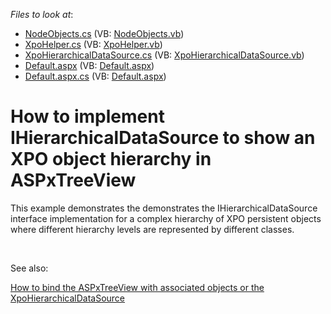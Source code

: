 <!-- default file list -->
*Files to look at*:

* [NodeObjects.cs](./CS/WebSite/App_Code/NodeObjects.cs) (VB: [NodeObjects.vb](./VB/WebSite/App_Code/NodeObjects.vb))
* [XpoHelper.cs](./CS/WebSite/App_Code/XpoHelper.cs) (VB: [XpoHelper.vb](./VB/WebSite/App_Code/XpoHelper.vb))
* [XpoHierarchicalDataSource.cs](./CS/WebSite/App_Code/XpoHierarchicalDataSource.cs) (VB: [XpoHierarchicalDataSource.vb](./VB/WebSite/App_Code/XpoHierarchicalDataSource.vb))
* [Default.aspx](./CS/WebSite/Default.aspx) (VB: [Default.aspx](./VB/WebSite/Default.aspx))
* [Default.aspx.cs](./CS/WebSite/Default.aspx.cs) (VB: [Default.aspx](./VB/WebSite/Default.aspx))
<!-- default file list end -->
# How to implement IHierarchicalDataSource to show an XPO object hierarchy in ASPxTreeView


<p>This example demonstrates the demonstrates the IHierarchicalDataSource interface implementation for a complex hierarchy of XPO persistent objects where different hierarchy levels are represented by different classes.</p><br />
<p>See also:</p><p><a href="https://www.devexpress.com/Support/Center/p/E2875">How to bind the ASPxTreeView with associated objects or the XpoHierarchicalDataSource </a><u><br />
</u></p>

<br/>


